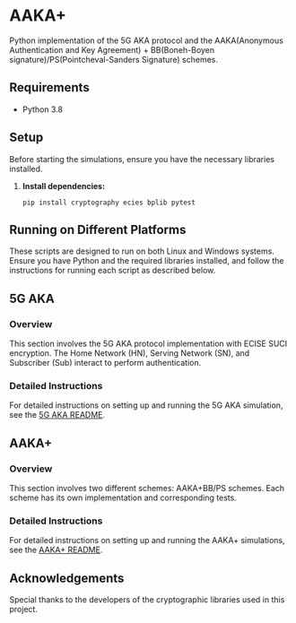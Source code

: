 # AAKA+
Python implementation of the 5G AKA protocol and the AAKA(Anonymous Authentication and Key Agreement) + BB(Boneh-Boyen signature)/PS(Pointcheval-Sanders Signature) schemes.

## Requirements

- Python 3.8

## Setup

Before starting the simulations, ensure you have the necessary libraries installed.

1. **Install dependencies:**

   ```shell
   pip install cryptography ecies bplib pytest
   ```

## Running on Different Platforms

These scripts are designed to run on both Linux and Windows systems. Ensure you have Python and the required libraries installed, and follow the instructions for running each script as described below.

## 5G AKA

### Overview

This section involves the 5G AKA protocol implementation with ECISE SUCI encryption. The Home Network (HN), Serving Network (SN), and Subscriber (Sub) interact to perform authentication.

### Detailed Instructions

For detailed instructions on setting up and running the 5G AKA simulation, see the [5G AKA README](https://github.com/XieMin-snnu/AAKA_Plus/blob/main/5G_AKA/README.md).

## AAKA+

### Overview

This section involves two different schemes:  AAKA+BB/PS schemes. Each scheme has its own implementation and corresponding tests.

### Detailed Instructions

For detailed instructions on setting up and running the AAKA+ simulations, see the [AAKA+ README](https://github.com/XieMin-snnu/AAKA_Plus/blob/main/AAKA%2B/README.md).


## Acknowledgements

Special thanks to the developers of the cryptographic libraries used in this project.

